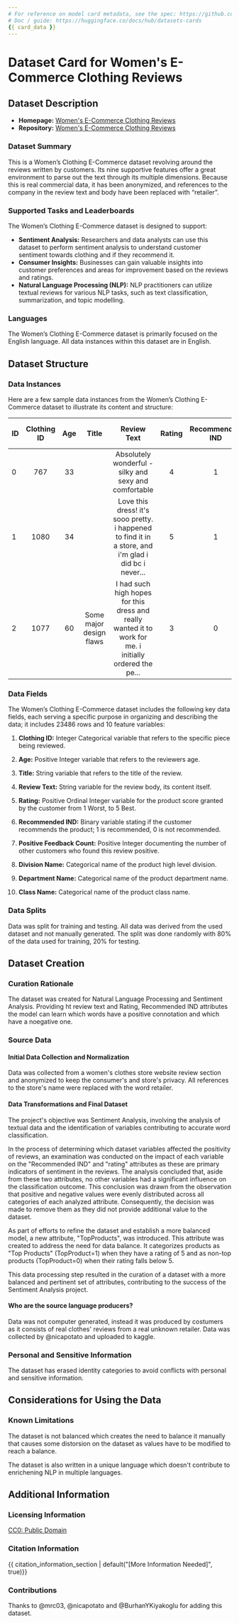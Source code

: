 ```yaml
---
# For reference on model card metadata, see the spec: https://github.com/huggingface/hub-docs/blob/main/datasetcard.md?plain=1
# Doc / guide: https://huggingface.co/docs/hub/datasets-cards
{{ card_data }}
---
```


# Dataset Card for Women's E-Commerce Clothing Reviews

## Dataset Description

- **Homepage:** [Women's E-Commerce Clothing Reviews](https://www.kaggle.com/datasets/nicapotato/womens-ecommerce-clothing-reviews)
- **Repository:** [Women's E-Commerce Clothing Reviews](https://www.kaggle.com/datasets/nicapotato/womens-ecommerce-clothing-reviews)


### Dataset Summary

This is a Women’s Clothing E-Commerce dataset revolving around the reviews written by customers. Its nine supportive features offer a great environment to parse out the text through its multiple dimensions. Because this is real commercial data, it has been anonymized, and references to the company in the review text and body have been replaced with “retailer”.

### Supported Tasks and Leaderboards

The Women’s Clothing E-Commerce dataset is designed to support:
- **Sentiment Analysis:** Researchers and data analysts can use this dataset to perform sentiment analysis to understand customer sentiment towards clothing and if they recommend it.
- **Consumer Insights:** Businesses can gain valuable insights into customer preferences and areas for improvement based on the reviews and ratings.
- **Natural Language Processing (NLP):** NLP practitioners can utilize textual reviews for various NLP tasks, such as text classification, summarization, and topic modelling.

### Languages

The Women’s Clothing E-Commerce dataset is primarily focused on the English language. All data instances within this dataset are in English.


## Dataset Structure

### Data Instances

Here are a few sample data instances from the Women’s Clothing E-Commerce dataset to illustrate its content and structure:

| ID              | Clothing ID             | Age                    | Title | Review Text | Rating | Recommended IND | Positive Feedback Count| Division Name | Department Name | Class Name |
| :---------------- | :------:              | :----:                  | :----: | :----: | :----------: | :----------: |:----------: |:----------: |:----------: | ----------: |
|0|767|33|  |Absolutely wonderful - silky and sexy and comfortable|4|1|0|Initmates|Intimate|Intimate|
|1|1080|34|  |Love this dress! it's sooo pretty. i happened to find it in a store, and i'm glad i did bc i never...|5|1|4|General|Dresses|Dresses|
|2|1077|60|Some major design flaws |I had such high hopes for this dress and really wanted it to work for me. i initially ordered the pe...|3|0|0|General|Dresses|Dresses|

### Data Fields

The Women’s Clothing E-Commerce dataset includes the following key data fields, each serving a specific purpose in organizing and describing the data; it includes 23486 rows and 10 feature variables:

1. **Clothing ID:** Integer Categorical variable that refers to the specific piece being reviewed.
2. **Age:** Positive Integer variable that refers to the reviewers age.
3. **Title:** String variable that refers to the title of the review.
4. **Review Text:** String variable for the review body, its content itself.
5. **Rating:** Positive Ordinal Integer variable for the product score granted by the customer from 1 Worst, to 5 Best.
6. **Recommended IND:** Binary variable stating if the customer recommends the product; 1 is recommended, 0 is not recommended.
7. **Positive Feedback Count:** Positive Integer documenting the number of other customers who found this review positive.

8. **Division Name:** Categorical name of the product high level division.
9. **Department Name:** Categorical name of the product department name.
10. **Class Name:** Categorical name of the product class name.


### Data Splits

Data was split for training and testing. All data was derived from the used dataset and not manually generated.
The split was done randomly with 80% of the data used for training, 20% for testing.

## Dataset Creation

### Curation Rationale

The dataset was created for Natural Language Processing and Sentiment Analysis. Providing ht review text and Rating, Recommended IND attributes the model can learn which words have a positive connotation and which have a noegative one.

### Source Data

#### Initial Data Collection and Normalization

Data was collected from a women's clothes store website review section and anonymized to keep the consumer's and store's privacy. All references to the store's name were replaced with the word retailer.

#### Data Transformations and Final Dataset

The project's objective was Sentiment Analysis, involving the analysis of textual data and the identification of variables contributing to accurate word classification.

In the process of determining which dataset variables affected the positivity of reviews, an examination was conducted on the impact of each variable on the "Recommended IND" and "rating" attributes as these are primary indicators of sentiment in the reviews. The analysis concluded that, aside from these two attributes, no other variables had a significant influence on the classification outcome. This conclusion was drawn from the observation that positive and negative values were evenly distributed across all categories of each analyzed attribute. Consequently, the decision was made to remove them as they did not provide additional value to the dataset.

As part of efforts to refine the dataset and establish a more balanced model, a new attribute, "TopProducts", was introduced. This attribute was created to address the need for data balance. It categorizes products as "Top Products" (TopProduct=1) when they have a rating of 5 and as non-top products (TopProduct=0) when their rating falls below 5.

This data processing step resulted in the curation of a dataset with a more balanced and pertinent set of attributes, contributing to the success of the Sentiment Analysis project.

#### Who are the source language producers?

Data was not computer generated, instead it was produced by costumers as it consists of real clothes' reviews from a real unknown retailer.
Data was collected by @nicapotato and uploaded to kaggle.

### Personal and Sensitive Information

The dataset has erased identity categories to avoid conflicts with personal and sensitive information.

## Considerations for Using the Data

### Known Limitations

The dataset is not balanced which creates the need to balance it manually that causes some distorsion on the dataset as values have to be modified to reach a balance.

The dataset is also written in a unique language which doesn't contribute to enrichening NLP in multiple languages.

## Additional Information

### Licensing Information

[CC0: Public Domain](https://creativecommons.org/publicdomain/zero/1.0/)


### Citation Information

{{ citation_information_section | default("[More Information Needed]", true)}}

### Contributions

Thanks to @mrc03, @nicapotato and @BurhanYKiyakoglu for adding this dataset.
